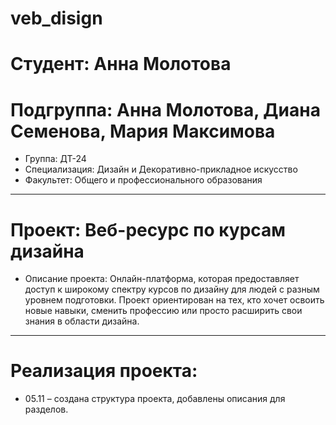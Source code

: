 # veb_disign
# Студент: Анна Молотова
# Подгруппа: Анна Молотова, Диана Семенова, Мария Максимова
- Группа: ДТ-24
- Специализация: Дизайн и Декоративно-прикладное искусство
- Факультет: Общего и профессионального образования
---
# Проект: Веб-ресурс по курсам дизайна
- Описание проекта: Онлайн-платформа, которая предоставляет доступ к широкому спектру курсов по дизайну для людей с разным уровнем подготовки. Проект ориентирован на тех, кто хочет освоить новые навыки, сменить профессию или просто расширить свои знания в области дизайна.
---
# Реализация проекта:
- 05.11 – создана структура проекта, добавлены описания для разделов. 
